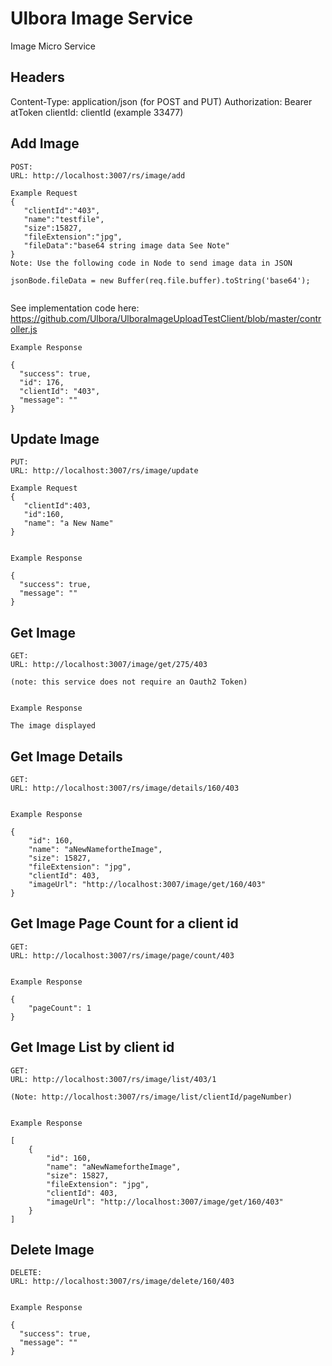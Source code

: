 Ulbora Image Service 
==============

Image Micro Service

## Headers
Content-Type: application/json (for POST and PUT)
Authorization: Bearer atToken
clientId: clientId (example 33477)


## Add Image

```
POST:
URL: http://localhost:3007/rs/image/add

Example Request
{  
   "clientId":"403",
   "name":"testfile",
   "size":15827,
   "fileExtension":"jpg",
   "fileData":"base64 string image data See Note"
}
Note: Use the following code in Node to send image data in JSON

jsonBode.fileData = new Buffer(req.file.buffer).toString('base64');
  
```

See implementation code here: https://github.com/Ulbora/UlboraImageUploadTestClient/blob/master/controller.js

```
Example Response   

{
  "success": true,
  "id": 176,
  "clientId": "403",
  "message": ""
}

```

## Update Image

```
PUT:
URL: http://localhost:3007/rs/image/update

Example Request
{
   "clientId":403,
   "id":160,
   "name": "a New Name"
}
  
```

```
Example Response   

{
  "success": true,
  "message": ""
}

```

## Get Image

```
GET:
URL: http://localhost:3007/image/get/275/403

(note: this service does not require an Oauth2 Token)
  
```

```
Example Response   

The image displayed

```



## Get Image Details

```
GET:
URL: http://localhost:3007/rs/image/details/160/403
  
```

```
Example Response   

{
    "id": 160,
    "name": "aNewNamefortheImage",
    "size": 15827,
    "fileExtension": "jpg",
    "clientId": 403,
    "imageUrl": "http://localhost:3007/image/get/160/403"
}

```


## Get Image Page Count for a client id

```
GET:
URL: http://localhost:3007/rs/image/page/count/403
  
```

```
Example Response   

{
    "pageCount": 1
}

```



## Get Image List by client id

```
GET:
URL: http://localhost:3007/rs/image/list/403/1

(Note: http://localhost:3007/rs/image/list/clientId/pageNumber)
  
```

```
Example Response   

[
    {
        "id": 160,
        "name": "aNewNamefortheImage",
        "size": 15827,
        "fileExtension": "jpg",
        "clientId": 403,
        "imageUrl": "http://localhost:3007/image/get/160/403"
    }
]

```


## Delete Image

```
DELETE:
URL: http://localhost:3007/rs/image/delete/160/403
  
```

```
Example Response   

{
  "success": true,
  "message": ""
}

```
